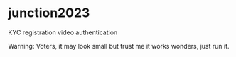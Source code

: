 # junction2023

KYC registration video authentication

Warning: Voters, it may look small but trust me it works wonders, just run it.
